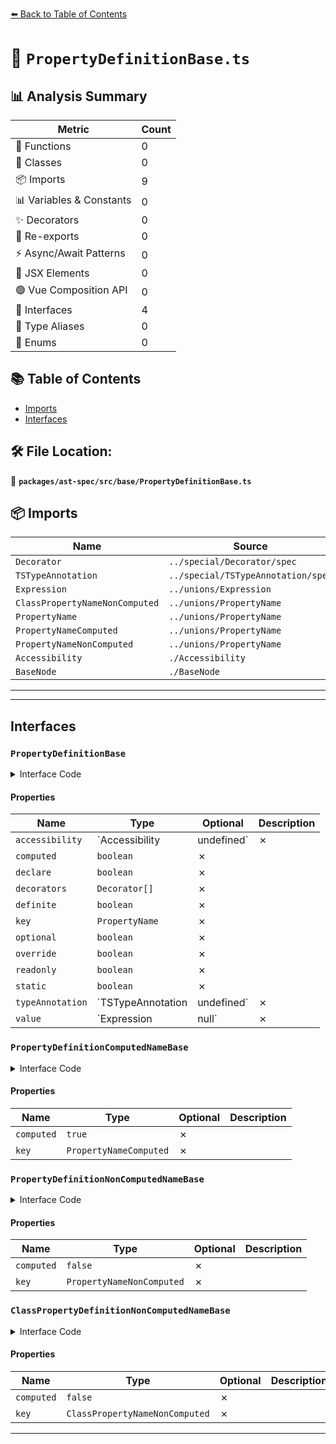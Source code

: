 [⬅️ Back to Table of Contents](../../../../index.md)

# 📄 `PropertyDefinitionBase.ts`

## 📊 Analysis Summary

| Metric | Count |
|--------|-------|
| 🔧 Functions | 0 |
| 🧱 Classes | 0 |
| 📦 Imports | 9 |
| 📊 Variables & Constants | 0 |
| ✨ Decorators | 0 |
| 🔄 Re-exports | 0 |
| ⚡ Async/Await Patterns | 0 |
| 💠 JSX Elements | 0 |
| 🟢 Vue Composition API | 0 |
| 📐 Interfaces | 4 |
| 📑 Type Aliases | 0 |
| 🎯 Enums | 0 |

## 📚 Table of Contents

- [Imports](#imports)
- [Interfaces](#interfaces)

## 🛠️ File Location:
📂 **`packages/ast-spec/src/base/PropertyDefinitionBase.ts`**

## 📦 Imports

| Name | Source |
|------|--------|
| `Decorator` | `../special/Decorator/spec` |
| `TSTypeAnnotation` | `../special/TSTypeAnnotation/spec` |
| `Expression` | `../unions/Expression` |
| `ClassPropertyNameNonComputed` | `../unions/PropertyName` |
| `PropertyName` | `../unions/PropertyName` |
| `PropertyNameComputed` | `../unions/PropertyName` |
| `PropertyNameNonComputed` | `../unions/PropertyName` |
| `Accessibility` | `./Accessibility` |
| `BaseNode` | `./BaseNode` |


---


---

## Interfaces

### `PropertyDefinitionBase`

<details><summary>Interface Code</summary>

```ts
interface PropertyDefinitionBase extends BaseNode {
  accessibility: Accessibility | undefined;
  computed: boolean;
  declare: boolean;
  decorators: Decorator[];
  definite: boolean;
  key: PropertyName;
  optional: boolean;
  override: boolean;
  readonly: boolean;
  static: boolean;
  typeAnnotation: TSTypeAnnotation | undefined;
  value: Expression | null;
}
```
</details>

#### Properties

| Name | Type | Optional | Description |
|------|------|----------|-------------|
| `accessibility` | `Accessibility | undefined` | ✗ |  |
| `computed` | `boolean` | ✗ |  |
| `declare` | `boolean` | ✗ |  |
| `decorators` | `Decorator[]` | ✗ |  |
| `definite` | `boolean` | ✗ |  |
| `key` | `PropertyName` | ✗ |  |
| `optional` | `boolean` | ✗ |  |
| `override` | `boolean` | ✗ |  |
| `readonly` | `boolean` | ✗ |  |
| `static` | `boolean` | ✗ |  |
| `typeAnnotation` | `TSTypeAnnotation | undefined` | ✗ |  |
| `value` | `Expression | null` | ✗ |  |

### `PropertyDefinitionComputedNameBase`

<details><summary>Interface Code</summary>

```ts
export interface PropertyDefinitionComputedNameBase
  extends PropertyDefinitionBase {
  computed: true;
  key: PropertyNameComputed;
}
```
</details>

#### Properties

| Name | Type | Optional | Description |
|------|------|----------|-------------|
| `computed` | `true` | ✗ |  |
| `key` | `PropertyNameComputed` | ✗ |  |

### `PropertyDefinitionNonComputedNameBase`

<details><summary>Interface Code</summary>

```ts
export interface PropertyDefinitionNonComputedNameBase
  extends PropertyDefinitionBase {
  computed: false;
  key: PropertyNameNonComputed;
}
```
</details>

#### Properties

| Name | Type | Optional | Description |
|------|------|----------|-------------|
| `computed` | `false` | ✗ |  |
| `key` | `PropertyNameNonComputed` | ✗ |  |

### `ClassPropertyDefinitionNonComputedNameBase`

<details><summary>Interface Code</summary>

```ts
export interface ClassPropertyDefinitionNonComputedNameBase
  extends PropertyDefinitionBase {
  computed: false;
  key: ClassPropertyNameNonComputed;
}
```
</details>

#### Properties

| Name | Type | Optional | Description |
|------|------|----------|-------------|
| `computed` | `false` | ✗ |  |
| `key` | `ClassPropertyNameNonComputed` | ✗ |  |


---
